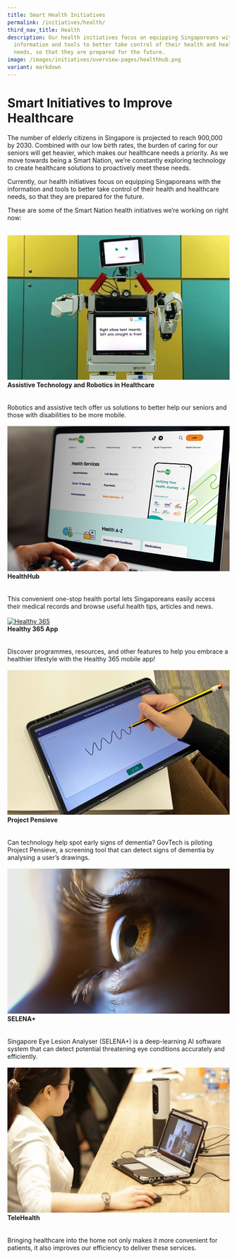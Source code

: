 ```yaml
---
title: Smart Health Initiatives
permalink: /initiatives/health/
third_nav_title: Health
description: Our health initiatives focus on equipping Singaporeans with the
  information and tools to better take control of their health and healthcare
  needs, so that they are prepared for the future.
image: /images/initiatives/overview-pages/healthhub.png
variant: markdown
---
```

# Smart Initiatives to Improve Healthcare

The number of elderly citizens in Singapore is projected to reach 900,000 by 2030. Combined with our low birth rates, the burden of caring for our seniors will get heavier, which makes our healthcare needs a priority. As we move towards being a Smart Nation, we’re constantly exploring technology to create healthcare solutions to proactively meet these needs. 

Currently, our health initiatives focus on equipping Singaporeans with the information and tools to better take control of their health and healthcare needs, so that they are prepared for the future. 

These are some of the Smart Nation health initiatives we’re working on right now:

<br>
<div class="row">
<div class="col"> 
<a href="/initiatives/assistive-techonology-robotics"><img src="/images/initiatives/overview-pages/assistive-tech.png" alt="Assistive Technology adn Robotics in HealthCare"></a><br>
    <div class="header"><b>Assistive Technology and Robotics in Healthcare</b></div><br>
    <div class="para"><br>Robotics and assistive tech offer us solutions to better help our seniors and those with disabilities to be more mobile.
</div>
<br>

</div>
	<div class="col"> 
<a href="/initiatives/healthhub"><img src="/images/initiatives/overview-pages/healthhubweb.png" alt="HealthHub"></a><br>
     <div class="header"><b>HealthHub</b></div><br>
    <div class="para"><br>This convenient one-stop health portal lets Singaporeans easily access their medical records and browse useful health tips, articles and news.
</div>
<br>

</div>
	<div class="col"> 
<a href="/initiatives/healthy-365-app"><img src="/images/initiatives/overview-pages/national-steps-challenge.png![Healthy 365](/images/Healthy_365.png)" alt="Healthy 365"></a><br>
    <div class="header"><b>Healthy 365 App</b></div><br>
    <div class="para"><br>Discover programmes, resources, and other features to help you embrace a healthier lifestyle with the Healthy 365 mobile app!
</div>
<br></div></div>


<div class="row">
<div class="col"> 
<a href="/initiatives/project-pensieve/"><img src="/images/initiatives/project-pensieve.jpg" alt="Project Pensieve"></a><br>
	<div class="header"><b>Project Pensieve</b></div><br>
	<div class="para"><br>Can technology help spot early signs of dementia? GovTech is piloting Project Pensieve, a screening tool that can detect signs of dementia by analysing a user’s drawings.
</div>
<br>

</div>
	<div class="col"> 
<a href="/initiatives/selena-plus/"><img src="/images/initiatives/selena.jpeg" alt="SELENA+"></a><br>
		<div class="header"><b>SELENA+</b></div><br>
		<div class="para"><br>Singapore Eye Lesion Analyser (SELENA+) is a deep-learning AI software system that can detect potential threatening eye conditions accurately and efficiently.
</div>
<br>

</div>
	<div class="col"> 
<a href="/initiatives/telehealth"><img src="/images/initiatives/overview-pages/telehealth.png" alt="TeleHealth"></a><br>
		<div class="header"><b>TeleHealth</b></div><br>
		<div class="para"><br>Bringing healthcare into the home not only makes it more convenient for patients, it also improves our efficiency to deliver these services.
</div>
<br></div></div>